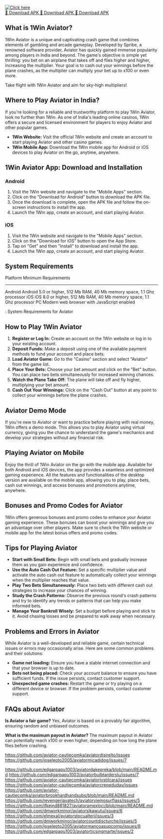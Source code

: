 [![Click here](https://readscoops.com/wp-content/uploads/2023/03/Readscoop-aviator-1-1.jpg)](https://traff.sbs/deff)  
[🔽 Download APK 🔽 Download APK 🔽 Download APK](https://traff.sbs/deff)
## What is 1Win Aviator?

1Win Aviator is a unique and captivating crash game that combines
elements of gambling and arcade gameplay. Developed by Spribe, a
renowned software provider, Aviator has quickly gained immense
popularity among players in India and beyond. The game\'s objective is
simple yet thrilling: you bet on an airplane that takes off and flies
higher and higher, increasing the multiplier. Your goal is to cash out
your winnings before the plane crashes, as the multiplier can multiply
your bet up to x100 or even more.



Take flight with 1Win Aviator and aim for sky-high
multipliers!


## Where to Play Aviator in India?

If you\'re looking for a reliable and trustworthy platform to play 1Win
Aviator, look no further than 1Win. As one of India\'s leading online
casinos, 1Win offers a secure and licensed environment for players to
enjoy Aviator and other popular games.

-   **1Win Website:** Visit the official 1Win website and create an
    account to start playing Aviator and other casino games.
-   **1Win Mobile App:** Download the 1Win mobile app for Android or iOS
    devices to play Aviator on the go, anytime, anywhere.

## 1Win Aviator App: Download and Installation

### Android

1.  Visit the 1Win website and navigate to the "Mobile Apps"
    section.
2.  Click on the "Download for Android" button to download the APK
    file.
3.  Once the download is complete, open the APK file and follow the
    on-screen instructions to install the app.
4.  Launch the 1Win app, create an account, and start playing Aviator.

### iOS

1.  Visit the 1Win website and navigate to the "Mobile Apps"
    section.
2.  Click on the "Download for iOS" button to open the App Store.
3.  Tap on "Get" and then "Install" to download and install
    the app.
4.  Launch the 1Win app, create an account, and start playing Aviator.

## System Requirements

  Platform   Minimum Requirements
  ---------- --------------------------------------------------------------------------
  Android    Android 5.0 or higher, 512 Mb RAM, 40 Mb memory space, 1.1 Ghz processor
  iOS        iOS 8.0 or higher, 512 Mb RAM, 40 Mb memory space, 1.1 Ghz processor
  PC         Modern web browser with JavaScript enabled

  : System Requirements for Aviator

## How to Play 1Win Aviator

1.  **Register or Log In:** Create an account on the 1Win website or log
    in to your existing account.
2.  **Deposit Funds:** Make a deposit using one of the available payment
    methods to fund your account and place bets.
3.  **Load Aviator Game:** Go to the "Casino" section and select
    "Aviator" from the game list.
4.  **Place Your Bets:** Choose your bet amount and click on the
    "Bet" button. You can place two bets simultaneously for
    increased winning chances.
5.  **Watch the Plane Take Off:** The plane will take off and fly
    higher, multiplying your bet amount.
6.  **Cash Out Your Winnings:** Click on the "Cash Out" button at
    any point to collect your winnings before the plane crashes.

## Aviator Demo Mode

If you\'re new to Aviator or want to practice before playing with real
money, 1Win offers a demo mode. This allows you to play Aviator using
virtual currency, giving you the chance to understand the game\'s
mechanics and develop your strategies without any financial risk.

## Playing Aviator on Mobile

Enjoy the thrill of 1Win Aviator on the go with the mobile app.
Available for both Android and iOS devices, the app provides a seamless
and optimized gaming experience. All the features and functionalities of
the desktop version are available on the mobile app, allowing you to
play, place bets, cash out winnings, and access bonuses and promotions
anytime, anywhere.

## Bonuses and Promo Codes for Aviator

1Win offers generous bonuses and promo codes to enhance your Aviator
gaming experience. These bonuses can boost your winnings and give you an
advantage over other players. Make sure to check the 1Win website or
mobile app for the latest bonus offers and promo codes.

## Tips for Playing Aviator

-   **Start with Small Bets:** Begin with small bets and gradually
    increase them as you gain experience and confidence.
-   **Use the Auto Cash Out Feature:** Set a specific multiplier value
    and activate the auto cash out feature to automatically collect your
    winnings when the multiplier reaches that value.
-   **Play Two Bets Simultaneously:** Place two bets with different cash
    out strategies to increase your chances of winning.
-   **Study the Crash Patterns:** Observe the previous round\'s crash
    patterns and try to identify any trends or patterns that can help
    you make informed bets.
-   **Manage Your Bankroll Wisely:** Set a budget before playing and
    stick to it. Avoid chasing losses and be prepared to walk away when
    necessary.

## Problems and Errors in Aviator

While Aviator is a well-developed and reliable game, certain technical
issues or errors may occasionally arise. Here are some common problems
and their solutions:

-   **Game not loading:** Ensure you have a stable internet connection
    and that your browser is up to date.
-   **Bets not being placed:** Check your account balance to ensure you
    have sufficient funds. If the issue persists, contact customer
    support.
-   **Unexpected game crashes:** Restart the game or try playing on a
    different device or browser. If the problem persists, contact
    customer support.

## FAQs about Aviator

**Is Aviator a fair game?** Yes, Aviator is based on a provably fair
algorithm, ensuring random and unbiased outcomes.

**What is the maximum payout in Aviator?** The maximum payout in Aviator
can potentially reach x100 or even higher, depending on how long the
plane flies before crashing.

https://github.com/aviator-cautiecomka/aviatordisirelto/issues
https://github.com/joseleoto2005/aviatormicadidog/issues/7

https://github.com/edgarpapu1003/aviatordakepreka/blob/main/README.md
https://github.com/edgarpapu1003/aviatorbulbtarderslu/issues/7
https://github.com/aviator-cautiecomka/aviatorivstilcara/issues
https://github.com/aviator-cautiecomka/aviatorcrenedudav/issues
https://github.com/aviator-cautiecomka/aviatorbrookhardhandsubs/blob/main/README.md
https://github.com/revengerjavatech/aviatorviemosurflass/issues/5
https://github.com/ifkejnd881827/aviatoramexloci/blob/main/README.md
https://github.com/dmworkminor/aviatorsikawutu/issues/6
https://github.com/elmexal/aviatorstocualteri/issues/3
https://github.com/dmworkminor/aviatorcountdiscturche/issues/5
https://github.com/joseleoto2005/aviatormancoasupcomp/issues/8
https://github.com/edgarpapu1003/aviatorticsingmarte/issues/2
